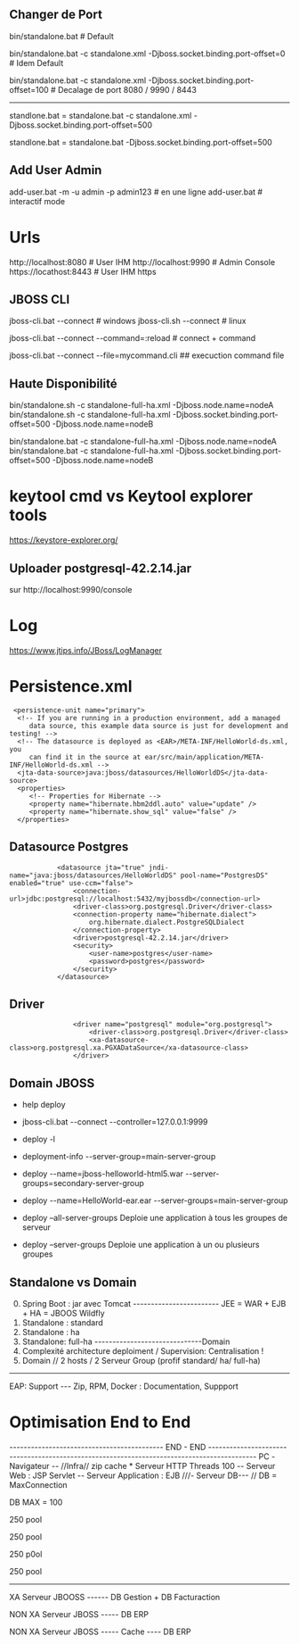 ## Changer de Port
bin/standalone.bat   # Default

bin/standalone.bat  -c standalone.xml -Djboss.socket.binding.port-offset=0  #  Idem  Default

bin/standalone.bat  -c standalone.xml -Djboss.socket.binding.port-offset=100  #  Decalage de port 8080 / 9990 / 8443



---------------------------
standlone.bat  = standalone.bat  -c standalone.xml -Djboss.socket.binding.port-offset=500

standlone.bat = standalone.bat  -Djboss.socket.binding.port-offset=500

##  Add User Admin
add-user.bat -m   -u  admin -p admin123   #  en une ligne 
add-user.bat  #  interactif mode

# Urls
http://localhost:8080   #  User IHM
http://localhost:9990  #  Admin Console
https://locathost:8443  # User IHM https

## JBOSS CLI
jboss-cli.bat    --connect    # windows
jboss-cli.sh    --connect    # linux

jboss-cli.bat    --connect  --command=:reload  #  connect + command

jboss-cli.bat  --connect  --file=mycommand.cli  ##   execuction command file

## Haute Disponibilité
bin/standalone.sh -c standalone-full-ha.xml -Djboss.node.name=nodeA
bin/standalone.sh -c standalone-full-ha.xml -Djboss.socket.binding.port-offset=500 -Djboss.node.name=nodeB


bin/standalone.bat -c standalone-full-ha.xml -Djboss.node.name=nodeA
bin/standalone.bat  -c standalone-full-ha.xml -Djboss.socket.binding.port-offset=500 -Djboss.node.name=nodeB

# keytool  cmd vs Keytool explorer tools
https://keystore-explorer.org/

##  Uploader  postgresql-42.2.14.jar  
sur http://localhost:9990/console


#  Log
https://www.jtips.info/JBoss/LogManager

# Persistence.xml

     <persistence-unit name="primary">
      <!-- If you are running in a production environment, add a managed 
         data source, this example data source is just for development and testing! -->
      <!-- The datasource is deployed as <EAR>/META-INF/HelloWorld-ds.xml, you
         can find it in the source at ear/src/main/application/META-INF/HelloWorld-ds.xml -->
      <jta-data-source>java:jboss/datasources/HelloWorldDS</jta-data-source>
      <properties>
         <!-- Properties for Hibernate -->
         <property name="hibernate.hbm2ddl.auto" value="update" />
         <property name="hibernate.show_sql" value="false" />
      </properties>
   </persistence-unit>


##  Datasource Postgres
				<datasource jta="true" jndi-name="java:jboss/datasources/HelloWorldDS" pool-name="PostgresDS" enabled="true" use-ccm="false">
                    <connection-url>jdbc:postgresql://localhost:5432/myjbossdb</connection-url>
                    <driver-class>org.postgresql.Driver</driver-class>
                    <connection-property name="hibernate.dialect">
                        org.hibernate.dialect.PostgreSQLDialect
                    </connection-property>
                    <driver>postgresql-42.2.14.jar</driver>
                    <security>
                        <user-name>postgres</user-name>
                        <password>postgres</password>
                    </security>
                </datasource>
				
				
## Driver

					<driver name="postgresql" module="org.postgresql">
                        <driver-class>org.postgresql.Driver</driver-class>
                        <xa-datasource-class>org.postgresql.xa.PGXADataSource</xa-datasource-class>
                    </driver>
					
##  Domain JBOSS
* help  deploy
* jboss-cli.bat --connect --controller=127.0.0.1:9999
* deploy -l
* deployment-info --server-group=main-server-group
* deploy --name=jboss-helloworld-html5.war --server-groups=secondary-server-group
* deploy --name=HelloWorld-ear.ear --server-groups=main-server-group

* deploy –all-server-groups Deploie une application à tous les groupes de serveur

* deploy –server-groups Deploie une application à un ou plusieurs groupes

## Standalone vs Domain

0.  Spring Boot :  jar avec Tomcat
------------------------ JEE = WAR + EJB +  HA = JBOOS Wildfly
1.  Standalone :  standard
2.  Standalone :  ha
3.  Standalone: full-ha
------------------------------Domain 
4.  Complexité architecture deploiment / Supervision: Centralisation !
5.  Domain // 2 hosts / 2 Serveur Group (profif  standard/ ha/ full-ha)
--------------------
EAP: Support ---  Zip,  RPM, Docker :  Documentation,  Suppport

# Optimisation End to End




-------------------------------------------  END - END -------------------------------------------------------------------------------------------
PC -Navigateur --  //Infra// zip cache * Serveur HTTP  Threads 100 --  Serveur Web : JSP Servlet  --  Serveur  Application : EJB ///-  Serveur DB---  // DB = MaxConnection

DB MAX = 100 


250 pool

250 pool

250 p0ol

250  pool

-------------------------------
XA      Serveur  JBOOSS  ------  DB  Gestion  + DB  Facturaction

NON  XA  Serveur  JBOSS  ----- DB  ERP

NON  XA  Serveur  JBOSS  -----  Cache ---- DB  ERP















